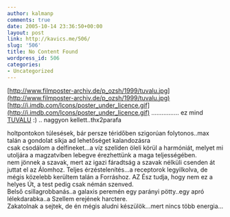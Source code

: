 ```yaml
---
author: kalmanp
comments: true
date: 2005-10-14 23:36:50+00:00
layout: post
link: http://kavics.me/506/
slug: '506'
title: No Content Found
wordpress_id: 506
categories:
- Uncategorized
---
```


[http://www.filmposter-archiv.de/p_ozsh/1999/tuvalu.jpg](http://www.filmposter-archiv.de/p_ozsh/1999/tuvalu.jpg)  
[http://i.imdb.com/Icons/poster_under_licence.gif](http://i.imdb.com/Icons/poster_under_licence.gif) ................ ez mind [TUVALU](http://www.imdb.com/title/tt0162023/) :) .. naggyon kellett..thx2parafa




holtpontokon túlesések, bár persze téridőben szigorúan folytonos..max talán a gondolat síkja ad lehetőséget kalandozásra  
csak csodálom a delfineket...a víz szelíden öleli körül a harmóniát, melyet mi utoljára a magzatvíben lebegve érezhettünk a maga teljességében.  
nem jönnek a szavak, mert az igazi fáradtság a szavak nélküli csenden át juttat el az Álomhoz. Teljes érzéstelenítés...a receptorok legyilkolva, de mégis közelebb kerültem talán a Forráshoz. AZ Ész tudja, hogy nem ez a helyes Út, a test pedig csak némán szenved.  
Belső csillagrobbanás..a galaxis peremén egy parányi pötty..egy apró lélekdarabka..a Szellem erejének harctere.  
Zakatolnak a sejtek, de én mégis aludni készülök...mert nincs több energia...
